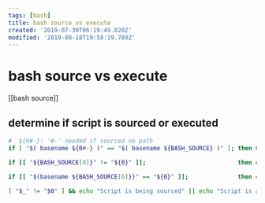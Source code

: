 ```yaml
---
tags: [bash]
title: bash source vs execute
created: '2019-07-30T06:19:49.020Z'
modified: '2019-08-18T19:58:19.789Z'
---
```


# bash source vs execute

[[bash source]]

## determine if script is sourced or executed
```sh
#  ${0#-}: '#-' needed if sourced no path
if [ "$( basename ${0#-} )" == "$( basename ${BASH_SOURCE} )" ]; then COMMAND $@; fi

if [[ "${BASH_SOURCE[0]}" != "${0}" ]];                          then echo "sourcing script ${BASH_SOURCE[0]}"; fi

if [[ "$(basename ${BASH_SOURCE[0]})" == "${0}" ]];              then echo "calling function:" docker-connect "$@"; fi

[ "$_" != "$0" ] && echo "Script is being sourced" || echo "Script is a subshell"
```
